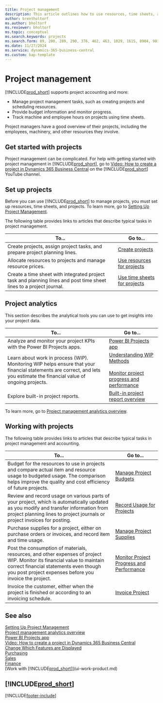 ```yaml
---
title: Project management
description: This article outlines how to use resources, time sheets, and projects to manage budgets.
author: brentholtorf
ms.author: bholtorf
ms.reviewer: bholtorf
ms.topic: conceptual
ms.search.keywords: projects
ms.search.form: 89, 200, 289, 290, 376, 462, 463, 1029, 1615, 8904, 9014, 9015, 37033, 37034, 37035, 37036, 37037, 37038, 37039
ms.date: 11/27/2024
ms.service: dynamics-365-business-central
ms.custom: bap-template
---
```


# Project management

[!INCLUDE[prod_short](includes/prod_short.md)] supports project accounting and more:

- Manage project management tasks, such as creating projects and scheduling resources.
- Provide budget information and monitor progress.
- Track machine and employee hours on projects using time sheets.

Project managers have a good overview of their projects, including the employees, machinery, and other resources they involve.

## Get started with projects

Project management can be complicated. For help with getting started with project management in [!INCLUDE[prod_short](includes/prod_short.md)], go to [Video: How to create a project in Dynamics 365 Business Central](https://www.youtube.com/watch?v=VqaPWr7BWmw) on the [!INCLUDE[prod_short](includes/prod_short.md)] YouTube channel.  

## Set up projects

Before you can use [!INCLUDE[prod_short](includes/prod_short.md)] to manage projects, you must set up resources, time sheets, and projects. To learn more, go to [Setting Up Project Management](projects-setup-projects.md).

The following table provides links to articles that describe typical tasks in project management.

| To... | Go to... |
| --- | --- |
| Create projects, assign project tasks, and prepare project planning lines. |[Create projects](projects-how-create-jobs.md) |
| Allocate resources to projects and manage resource prices. |[Use resources for projects](projects-how-use-resources.md) |
| Create a time sheet with integrated project task and planning lines and post time sheet lines to a project journal. |[Use time sheets for projects](projects-how-use-time-sheets.md) |

## Project analytics

This section describes the analytical tools you can use to get insights into your project data.

| To... | Go to... |
| ----- | -------- |
| Analyze and monitor your project KPIs with the Power BI Projects apps. | [Power BI Projects app](projects-powerbi-app.md) |
| Learn about work in process (WIP). Monitoring WIP helps ensure that your financial statements are correct, and lets you estimate the financial value of ongoing projects. |[Understanding WIP Methods](projects-understanding-wip.md) <br><br> [Monitor project progress and performance](projects-how-monitor-progress-performance.md)  |
| Explore built-in project reports. | [Built-in project report overview](project-reports.md) |

To learn more, go to [Project management analytics overview](projects-analytics-overview.md).

## Working with projects

The following table provides links to articles that describe typical tasks in project management and accounting.

| To... | Go to... |
| ----- | --- |
| Budget for the resources to use in projects and compare actual item and resource usage to budgeted usage. The comparison helps improve the quality and cost efficiency of future projects. |[Manage Project Budgets](projects-how-manage-budgets.md) |
| Review and record usage on various parts of your project, which is automatically updated as you modify and transfer information from project planning lines to project journals or project invoices for posting. |[Record Usage for Projects](projects-how-record-job-usage.md) |
| Purchase supplies for a project, either on purchase orders or invoices, and record item and time usage. |[Manage Project Supplies](projects-how-manage-project-supplies.md) |
| Post the consumption of materials, resources, and other expenses of project WIP. Monitor its financial value to maintain correct financial statements even though you post project expenses before you invoice the project. |[Monitor Project Progress and Performance](projects-how-monitor-progress-performance.md) |
| Invoice the customer, either when the project is finished or according to an invoicing schedule. |[Invoice Project](projects-how-invoice-jobs.md) |

## See also

[Setting Up Project Management](projects-setup-projects.md)  
[Project management analytics overview](projects-analytics-overview.md)  
[Power BI Projects app](projects-powerbi-app.md)  
[Video: How to create a project in Dynamics 365 Business Central](https://www.youtube.com/watch?v=VqaPWr7BWmw)  
[Change Which Features are Displayed](ui-experiences.md)  
[Purchasing](purchasing-manage-purchasing.md)  
[Sales](sales-manage-sales.md)  
[Finance](finance.md)  
[Work with [!INCLUDE[prod_short](includes/prod_short.md)]](ui-work-product.md)  

## [!INCLUDE[prod_short](includes/free_trial_md.md)]  

[!INCLUDE[footer-include](includes/footer-banner.md)]
